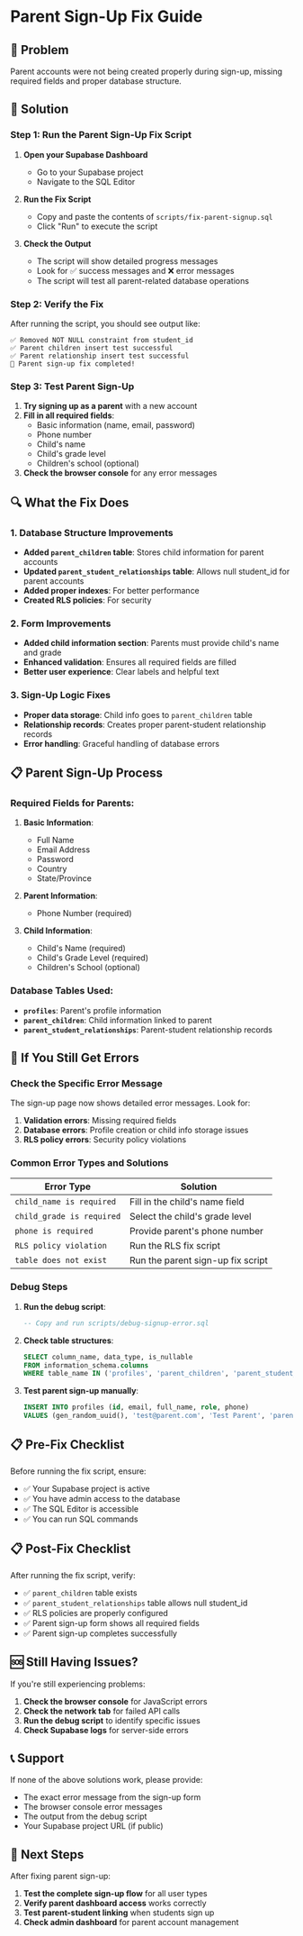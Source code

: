 # Parent Sign-Up Fix Guide

## 🚨 Problem
Parent accounts were not being created properly during sign-up, missing required fields and proper database structure.

## 🔧 Solution

### Step 1: Run the Parent Sign-Up Fix Script

1. **Open your Supabase Dashboard**
   - Go to your Supabase project
   - Navigate to the SQL Editor

2. **Run the Fix Script**
   - Copy and paste the contents of `scripts/fix-parent-signup.sql`
   - Click "Run" to execute the script

3. **Check the Output**
   - The script will show detailed progress messages
   - Look for ✅ success messages and ❌ error messages
   - The script will test all parent-related database operations

### Step 2: Verify the Fix

After running the script, you should see output like:
```
✅ Removed NOT NULL constraint from student_id
✅ Parent children insert test successful
✅ Parent relationship insert test successful
🎉 Parent sign-up fix completed!
```

### Step 3: Test Parent Sign-Up

1. **Try signing up as a parent** with a new account
2. **Fill in all required fields**:
   - Basic information (name, email, password)
   - Phone number
   - Child's name
   - Child's grade level
   - Children's school (optional)
3. **Check the browser console** for any error messages

## 🔍 What the Fix Does

### 1. **Database Structure Improvements**
- **Added `parent_children` table**: Stores child information for parent accounts
- **Updated `parent_student_relationships` table**: Allows null student_id for parent accounts
- **Added proper indexes**: For better performance
- **Created RLS policies**: For security

### 2. **Form Improvements**
- **Added child information section**: Parents must provide child's name and grade
- **Enhanced validation**: Ensures all required fields are filled
- **Better user experience**: Clear labels and helpful text

### 3. **Sign-Up Logic Fixes**
- **Proper data storage**: Child info goes to `parent_children` table
- **Relationship records**: Creates proper parent-student relationship records
- **Error handling**: Graceful handling of database errors

## 📋 Parent Sign-Up Process

### Required Fields for Parents:
1. **Basic Information**:
   - Full Name
   - Email Address
   - Password
   - Country
   - State/Province

2. **Parent Information**:
   - Phone Number (required)

3. **Child Information**:
   - Child's Name (required)
   - Child's Grade Level (required)
   - Children's School (optional)

### Database Tables Used:
- **`profiles`**: Parent's profile information
- **`parent_children`**: Child information linked to parent
- **`parent_student_relationships`**: Parent-student relationship records

## 🐛 If You Still Get Errors

### Check the Specific Error Message

The sign-up page now shows detailed error messages. Look for:

1. **Validation errors**: Missing required fields
2. **Database errors**: Profile creation or child info storage issues
3. **RLS policy errors**: Security policy violations

### Common Error Types and Solutions

| Error Type | Solution |
|------------|----------|
| `child_name is required` | Fill in the child's name field |
| `child_grade is required` | Select the child's grade level |
| `phone is required` | Provide parent's phone number |
| `RLS policy violation` | Run the RLS fix script |
| `table does not exist` | Run the parent sign-up fix script |

### Debug Steps

1. **Run the debug script**:
   ```sql
   -- Copy and run scripts/debug-signup-error.sql
   ```

2. **Check table structures**:
   ```sql
   SELECT column_name, data_type, is_nullable 
   FROM information_schema.columns 
   WHERE table_name IN ('profiles', 'parent_children', 'parent_student_relationships');
   ```

3. **Test parent sign-up manually**:
   ```sql
   INSERT INTO profiles (id, email, full_name, role, phone) 
   VALUES (gen_random_uuid(), 'test@parent.com', 'Test Parent', 'parent', '555-1234');
   ```

## 📋 Pre-Fix Checklist

Before running the fix script, ensure:

- ✅ Your Supabase project is active
- ✅ You have admin access to the database
- ✅ The SQL Editor is accessible
- ✅ You can run SQL commands

## 📋 Post-Fix Checklist

After running the fix script, verify:

- ✅ `parent_children` table exists
- ✅ `parent_student_relationships` table allows null student_id
- ✅ RLS policies are properly configured
- ✅ Parent sign-up form shows all required fields
- ✅ Parent sign-up completes successfully

## 🆘 Still Having Issues?

If you're still experiencing problems:

1. **Check the browser console** for JavaScript errors
2. **Check the network tab** for failed API calls
3. **Run the debug script** to identify specific issues
4. **Check Supabase logs** for server-side errors

## 📞 Support

If none of the above solutions work, please provide:
- The exact error message from the sign-up form
- The browser console error messages
- The output from the debug script
- Your Supabase project URL (if public)

## 🎯 Next Steps

After fixing parent sign-up:

1. **Test the complete sign-up flow** for all user types
2. **Verify parent dashboard access** works correctly
3. **Test parent-student linking** when students sign up
4. **Check admin dashboard** for parent account management 